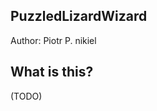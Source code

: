 PuzzledLizardWizard
-------------------

Author: Piotr P. nikiel

What is this?
-------------

(TODO)

